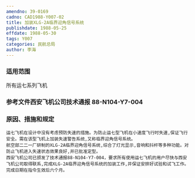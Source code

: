 ```yaml
---
amendno: 39-0169
cadno: CAD1988-Y007-02
title: 加装XLG-2A临界迎角信号系统
publishdate: 1988-05-25
effdate: 1988-05-30
tags: Y007
categories: 民航总局
author: 李海
---
```


### 适用范围 
所有运七系列飞机

<!--more-->
### 参考文件西安飞机公司技术通报 88-N104-Y7-004

### 原因、措施和规定 
    运七飞机在设计中没有考虑预防失速的措施。为防止运七型飞机在小速度飞行时失速,保证飞行安全。需在该型飞机上加装失速警告系统,又称临界迎角信号系统。 
    航空部二二一厂研制的XLG-2A临界迎角信号系统,综合了灯光显示,音响和抖杆等多种功能。对防止飞机进入失速状态效果良好,并已批准定型。 
    西安飞机公司已颁发了技术通报88-N104-Y7-004，要求所有使用运七飞机的用户尽快与西安飞机公司取得联系,完成XLG-2A临界迎角信号系统的加装工作,并保证安排好试验和试飞工作。 
    完成日期在指令生效后六个月。
